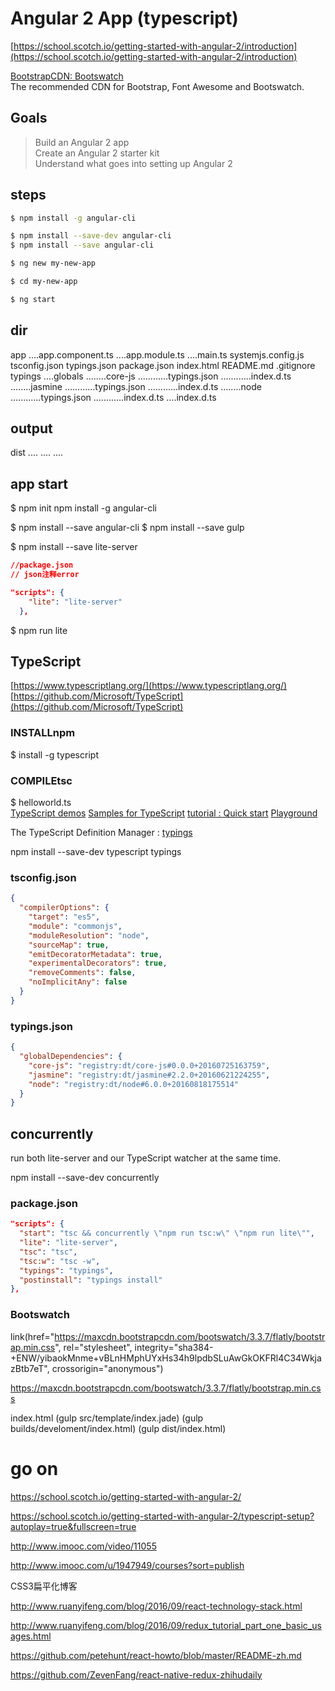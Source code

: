 # Angular 2 App (typescript)

[https://school.scotch.io/getting-started-with-angular-2/introduction](https://school.scotch.io/getting-started-with-angular-2/introduction)

[BootstrapCDN: Bootswatch](https://www.bootstrapcdn.com/bootswatch/)  
The recommended CDN for Bootstrap, Font Awesome and Bootswatch.

## Goals

> Build an Angular 2 app  
  Create an Angular 2 starter kit  
  Understand what goes into setting up Angular 2 

## steps

```sh
$ npm install -g angular-cli

$ npm install --save-dev angular-cli
$ npm install --save angular-cli

$ ng new my-new-app

$ cd my-new-app

$ ng start
``` 
## dir
app
....app.component.ts
....app.module.ts
....main.ts
systemjs.config.js
tsconfig.json
typings.json
package.json
index.html
README.md
.gitignore
typings
....globals
........core-js
............typings.json
............index.d.ts
........jasmine
............typings.json
............index.d.ts
........node
............typings.json
............index.d.ts
....index.d.ts
## output 
dist
....
....
....

## app start

$ npm init
npm install -g angular-cli

$ npm install --save angular-cli
$ npm install --save gulp

$ npm install --save lite-server


```json
//package.json
// json注释error

"scripts": {
    "lite": "lite-server"
  },
``` 
$ npm run lite

## TypeScript
[https://www.typescriptlang.org/](https://www.typescriptlang.org/) 
[https://github.com/Microsoft/TypeScript](https://github.com/Microsoft/TypeScript) 
### INSTALLnpm  
$ install -g typescript 

### COMPILEtsc   
$ helloworld.ts  
[TypeScript demos](http://www.typescriptlang.org/samples/index.html) 
[Samples for TypeScript](https://github.com/xgqfrms-GitHub/TypeScriptSamples)
[tutorial : Quick start](http://www.typescriptlang.org/docs/tutorial.html) 
[Playground](http://www.typescriptlang.org/play/index.html)

The TypeScript Definition Manager : [typings](https://github.com/typings/typings)  

npm install --save-dev typescript typings

### tsconfig.json
```json
{
  "compilerOptions": {
    "target": "es5",
    "module": "commonjs",
    "moduleResolution": "node",
    "sourceMap": true,
    "emitDecoratorMetadata": true,
    "experimentalDecorators": true,
    "removeComments": false,
    "noImplicitAny": false
  }
}
``` 

### typings.json
```json
{
  "globalDependencies": {
    "core-js": "registry:dt/core-js#0.0.0+20160725163759",
    "jasmine": "registry:dt/jasmine#2.2.0+20160621224255",
    "node": "registry:dt/node#6.0.0+20160818175514"
  }
}
``` 
##  concurrently
run both lite-server and our TypeScript watcher at the same time. 

npm install --save-dev concurrently

### package.json
```json
"scripts": {
  "start": "tsc && concurrently \"npm run tsc:w\" \"npm run lite\"",
  "lite": "lite-server",
  "tsc": "tsc",
  "tsc:w": "tsc -w",
  "typings": "typings",
  "postinstall": "typings install"
},
``` 





### Bootswatch
link(href="https://maxcdn.bootstrapcdn.com/bootswatch/3.3.7/flatly/bootstrap.min.css", rel="stylesheet", integrity="sha384-+ENW/yibaokMnme+vBLnHMphUYxHs34h9lpdbSLuAwGkOKFRl4C34WkjazBtb7eT", crossorigin="anonymous")

<link href="https://maxcdn.bootstrapcdn.com/bootswatch/3.3.7/flatly/bootstrap.min.css" rel="stylesheet" integrity="sha384-+ENW/yibaokMnme+vBLnHMphUYxHs34h9lpdbSLuAwGkOKFRl4C34WkjazBtb7eT" crossorigin="anonymous">


https://maxcdn.bootstrapcdn.com/bootswatch/3.3.7/flatly/bootstrap.min.css


index.html 
(gulp src/template/index.jade)
(gulp builds/develoment/index.html)
(gulp dist/index.html)








# go on

https://school.scotch.io/getting-started-with-angular-2/

https://school.scotch.io/getting-started-with-angular-2/typescript-setup?autoplay=true&fullscreen=true


http://www.imooc.com/video/11055

http://www.imooc.com/u/1947949/courses?sort=publish

CSS3扁平化博客

http://www.ruanyifeng.com/blog/2016/09/react-technology-stack.html


http://www.ruanyifeng.com/blog/2016/09/redux_tutorial_part_one_basic_usages.html

https://github.com/petehunt/react-howto/blob/master/README-zh.md

https://github.com/ZevenFang/react-native-redux-zhihudaily
